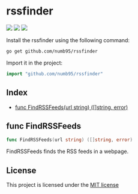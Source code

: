 <!-- Code generated by gomarkdoc. DO NOT EDIT -->

# rssfinder

![](https://img.shields.io/github/go-mod/go-version/numb95/rssfinder?style=for-the-badge)
![](https://img.shields.io/github/license/numb95/rssfinder?style=for-the-badge)
![](https://img.shields.io/github/actions/workflow/status/numb95/rssfinder/go.yml?style=for-the-badge)

Install the rssfinder using the following command:

```bash 
go get github.com/numb95/rssfinder
```
Import it in the project:
```go
import "github.com/numb95/rssfinder"
```

## Index

- [func FindRSSFeeds(url string) ([]string, error)](<#func-findrssfeeds>)


## func FindRSSFeeds

```go
func FindRSSFeeds(url string) ([]string, error)
```

FindRSSFeeds finds the RSS feeds in a webpage.

## License

This project is licensed under the [MIT license](https://opensource.org/license/mit/)
